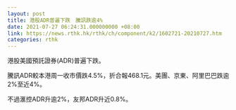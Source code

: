 ```yaml
---
layout: post
title: 港股ADR普遍下跌　騰訊跌逾4%
date: 2021-07-27 06:24:31.000000000 +08:00
link: https://news.rthk.hk/rthk/ch/component/k2/1602721-20210727.htm
categories: rthk
---
```


港股美國預託證券(ADR)普遍下跌。

騰訊ADR較本港周一收市價跌4.5%，折合報468.1元。美團、京東、阿里巴巴跌逾2%至近4%。

不過滙控ADR升逾2%，友邦ADR升近0.8%。

